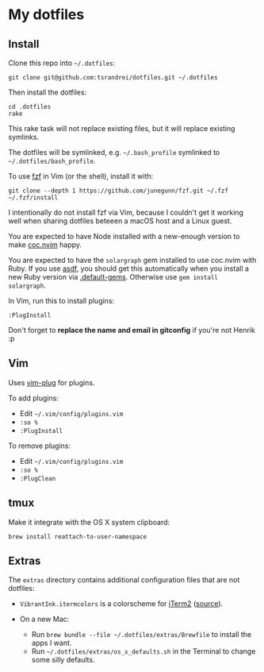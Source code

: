 # My dotfiles

## Install

Clone this repo into `~/.dotfiles`:

    git clone git@github.com:tsrandrei/dotfiles.git ~/.dotfiles

Then install the dotfiles:

    cd .dotfiles
    rake

This rake task will not replace existing files, but it will replace existing symlinks.

The dotfiles will be symlinked, e.g. `~/.bash_profile` symlinked to `~/.dotfiles/bash_profile`.

To use [fzf](https://github.com/junegunn/fzf) in Vim (or the shell), install it with:

    git clone --depth 1 https://github.com/junegunn/fzf.git ~/.fzf
    ~/.fzf/install

I intentionally do not install fzf via Vim, because I couldn't get it working well when sharing dotfiles beteeen a macOS host and a Linux guest.

You are expected to have Node installed with a new-enough version to make [coc.nvim](https://github.com/neoclide/coc.nvim) happy.

You are expected to have the `solargraph` gem installed to use coc.nvim with Ruby. If you use [asdf](https://asdf-vm.com/), you should get this automatically when you install a new Ruby version via [.default-gems](https://github.com/asdf-vm/asdf-ruby#default-gems). Otherwise use `gem install solargraph`.

In Vim, run this to install plugins:

    :PlugInstall

Don't forget to **replace the name and email in gitconfig** if you're not Henrik :p


## Vim

Uses [vim-plug](https://github.com/junegunn/vim-plug) for plugins.

To add plugins:

* Edit `~/.vim/config/plugins.vim`
* `:so %`
* `:PlugInstall`

To remove plugins:

* Edit `~/.vim/config/plugins.vim`
* `:so %`
* `:PlugClean`


## tmux

Make it integrate with the OS X system clipboard:

    brew install reattach-to-user-namespace


## Extras

The `extras` directory contains additional configuration files that are not dotfiles:

 * `VibrantInk.itermcolors` is a colorscheme for [iTerm2](http://www.iterm2.com/) ([source](https://github.com/asanghi/vibrantinklion)).

 * On a new Mac:
   * Run `brew bundle --file ~/.dotfiles/extras/Brewfile` to install the apps I want.
   * Run `~/.dotfiles/extras/os_x_defaults.sh` in the Terminal to change some silly defaults.
